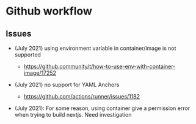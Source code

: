 # Github workflow

## Issues

- (July 2021) using environment variable in container/image is not supported

  - https://github.community/t/how-to-use-env-with-container-image/17252

- (July 2021) no support for YAML Anchors

  - https://github.com/actions/runner/issues/1182

- (July 2021): For some reason, using container give a permission error when trying to build nextjs. Need investigation

